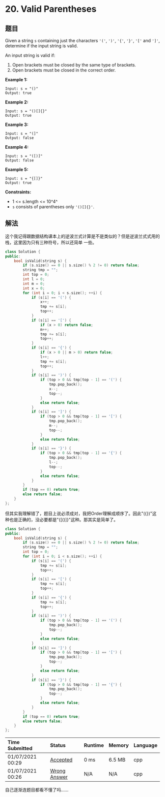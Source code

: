 # 20. Valid Parentheses

## 题目

Given a string `s` containing just the characters `'('`, `')'`, `'{'`, `'}'`, `'['` and `']'`, determine if the input string is valid.

An input string is valid if:

1. Open brackets must be closed by the same type of brackets.
2. Open brackets must be closed in the correct order.

 

**Example 1:**

```
Input: s = "()"
Output: true
```

**Example 2:**

```
Input: s = "()[]{}"
Output: true
```

**Example 3:**

```
Input: s = "(]"
Output: false
```

**Example 4:**

```
Input: s = "([)]"
Output: false
```

**Example 5:**

```
Input: s = "{[]}"
Output: true
```

 

**Constraints:**

- 1 <= s.length <= 10^4^
- `s` consists of parentheses only `'()[]{}'`.

## 解法

这个我记得跟数据结构课本上的逆波兰式计算是不是类似的？但是逆波兰式式用的栈，这里因为只有三种符号，所以还简单 一些。

```c++
class Solution {
public:
    bool isValid(string s) {
        if (s.size() == 0 || s.size() % 2 != 0) return false;
        string tmp = "";
        int top = 0;
        int l = 0;
        int m = 0;
        int x = 0;
        for (int i = 0; i < s.size(); ++i) {
            if (s[i] == '(') {
                x++;
                tmp += s[i];
                top++;
            }
            if (s[i] == '[') {
                if (x > 0) return false;
                m++;
                tmp += s[i];
                top++;
            }
            if (s[i] == '{') {
                if (x > 0 || m > 0) return false;
                l++;
                tmp += s[i];
                top++;
            }
            if (s[i] == ')') {
                if (top > 0 && tmp[top - 1] == '(') {
                    tmp.pop_back();
                    x--;
                    top--;
                }
                else return false;
            }
            if (s[i] == ']') {
                if (top > 0 && tmp[top - 1] == '[') {
                    tmp.pop_back();
                    m--;
                    top--;
                }
                else return false;
            }
            if (s[i] == '}') {
                if (top > 0 && tmp[top - 1] == '{') {
                    tmp.pop_back();
                    l--;
                    top--;
                }
                else return false;
            }
        }
        if (top == 0) return true;
        else return false;
    }
};
```

但其实我理解错了，题目上说必须成对，我把Order理解成顺序了。因此"({})"这种也是正确的，没必要都是"{[()]}"这种。那其实是简单了。

```c++
class Solution {
public:
    bool isValid(string s) {
        if (s.size() == 0 || s.size() % 2 != 0) return false;
        string tmp = "";
        int top = 0;
        for (int i = 0; i < s.size(); ++i) {
            if (s[i] == '(') {
                tmp += s[i];
                top++;
            }
            if (s[i] == '[') {
                tmp += s[i];
                top++;
            }
            if (s[i] == '{') {
                tmp += s[i];
                top++;
            }
            if (s[i] == ')') {
                if (top > 0 && tmp[top - 1] == '(') {
                    tmp.pop_back();
                    top--;
                }
                else return false;
            }
            if (s[i] == ']') {
                if (top > 0 && tmp[top - 1] == '[') {
                    tmp.pop_back();
                    top--;
                }
                else return false;
            }
            if (s[i] == '}') {
                if (top > 0 && tmp[top - 1] == '{') {
                    tmp.pop_back();
                    top--;
                }
                else return false;
            }
        }
        if (top == 0) return true;
        else return false;
    }
};
```

| Time Submitted   | Status                                                       | Runtime | Memory | Language |
| :--------------- | :----------------------------------------------------------- | :------ | :----- | :------- |
| 01/07/2021 00:29 | [Accepted](https://leetcode.com/submissions/detail/439415206/) | 0 ms    | 6.5 MB | cpp      |
| 01/07/2021 00:26 | [Wrong Answer](https://leetcode.com/submissions/detail/439414092/) | N/A     | N/A    | cpp      |

自己逐渐连题目都看不懂了吗……